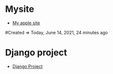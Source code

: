 # Mysite
  * <a href="https://amankhalsa.github.io/Mysite/">My apple site</a>

#‎Created => Today, ‎June ‎14, ‎2021, ‏‎24 minutes ago

# Django project

*  <a href="https://github.com/Amankhalsa/intro_python">Django Project </a>

